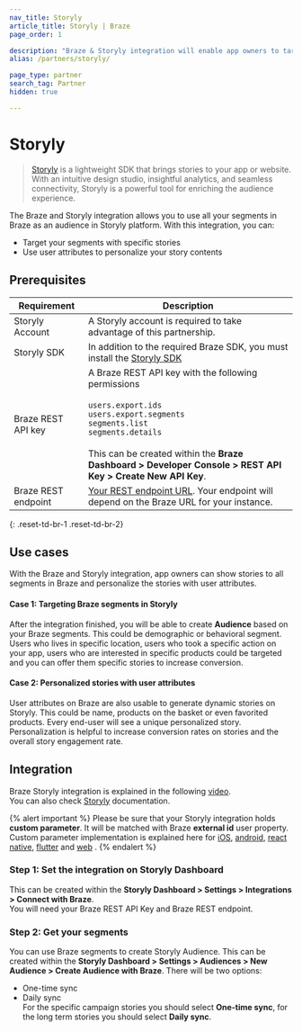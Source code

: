 ```yaml
---
nav_title: Storyly
article_title: Storyly | Braze
page_order: 1

description: "Braze & Storyly integration will enable app owners to target their segments and feed Braze with more first party data."
alias: /partners/storyly/

page_type: partner
search_tag: Partner
hidden: true

---
```


# Storyly

> [Storyly](https://www.storyly.io/) is a lightweight SDK that brings stories to your app or website. With an intuitive design studio, insightful analytics, and seamless connectivity, Storyly is a powerful tool for enriching the audience experience. 

The Braze and Storyly integration allows you to use all your segments in Braze as an audience in Storyly platform. With this integration, you can:
- Target your segments with specific stories
- Use user attributes to personalize your story contents

## Prerequisites

| Requirement | Description |
| ----------- | ----------- |
| Storyly Account | A Storyly account is required to take advantage of this partnership. |
| Storyly SDK | In addition to the required Braze SDK, you must install the [Storyly SDK](https://integration.storyly.io/) |
| Braze REST API key | A Braze REST API key with the following permissions <br><br> `users.export.ids`<br> `users.export.segments`<br> `segments.list`<br> `segments.details` <br><br> This can be created within the **Braze Dashboard > Developer Console > REST API Key > Create New API Key**. |
| Braze REST endpoint | [Your REST endpoint URL][1]. Your endpoint will depend on the Braze URL for your instance. |
{: .reset-td-br-1 .reset-td-br-2}

## Use cases

With the Braze and Storyly integration, app owners can show stories to all segments in Braze and personalize the stories with user attributes.

#### Case 1: Targeting Braze segments in Storyly
After the integration finished, you will be able to create **Audience** based on your Braze segments. This could be demographic or behavioral segment. Users who lives in specific location, users who took a specific action on your app, users who are interested in specific products could be targeted and you can offer them specific stories to increase conversion.

#### Case 2: Personalized stories with user attributes
User attributes on Braze are also usable to generate dynamic stories on Storyly. This could be name, products on the basket or even favorited products. Every end-user will see a unique personalized story. Personalization is helpful to increase conversion rates on stories and the overall story engagement rate.


## Integration

Braze Storyly integration is explained in the following [video](https://www.youtube.com/watch?v=3-OEqQs48Zw).
<br>You can also check [Storyly](https://help.storyly.io/en/articles/6354805-connect-your-braze-audiences-with-storyly) documentation. 

{% alert important %}
Please be sure that your Storyly integration holds **custom parameter**. It will be matched with Braze **external id** user property. <br>Custom parameter implementation is explained here for [iOS](https://integration.storyly.io/ios/personalization-customaudience.html), [android](https://integration.storyly.io/android/personalization-customaudience.html), [react native](https://integration.storyly.io/react-native/personalization-customaudience.html), [flutter](https://integration.storyly.io/flutter/personalization-customaudience.html) and [web](https://integration.storyly.io/web/personalization-customaudience.html) .
{% endalert %}

### Step 1: Set the integration on Storyly Dashboard

This can be created within the **Storyly Dashboard > Settings > Integrations > Connect with Braze**. 
<br>You will need your Braze REST API Key and Braze REST endpoint. 

### Step 2: Get your segments 

You can use Braze segments to create Storyly Audience. This can be created within the **Storyly Dashboard > Settings > Audiences > New Audience > Create Audience with Braze**.
There will be two options:
- One-time sync
- Daily sync<br>For the specific campaign stories you should select **One-time sync**, for the long term stories you should select **Daily sync**.


[1]: {{site.baseurl}}/developer_guide/rest_api/basics/#endpoints
